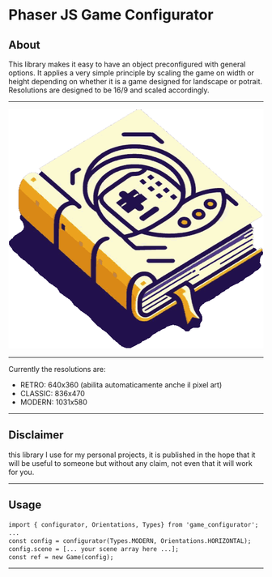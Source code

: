# Phaser JS Game Configurator

## About

This library makes it easy to have an object preconfigured with general options.
It applies a very simple principle by scaling the game on width or height depending on whether it is a game designed for landscape or potrait.
Resolutions are designed to be 16/9 and scaled accordingly.

____

<p align="center">
  <img width="512" height="473" src="https://github.com/michegames/phaser_configurator/blob/master/logo.png?raw=true">
</p>

____

Currently the resolutions are:

* RETRO: 640x360 (abilita automaticamente anche il pixel art)
* CLASSIC: 836x470
* MODERN: 1031x580

______

## Disclaimer

this library I use for my personal projects, it is published in the hope that it will be useful to someone but without any claim, not even that it will work for you.

---

## Usage

    import { configurator, Orientations, Types} from 'game_configurator';
    ...
    const config = configurator(Types.MODERN, Orientations.HORIZONTAL);
    config.scene = [... your scene array here ...];
    const ref = new Game(config);

---